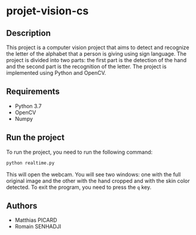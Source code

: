 # projet-vision-cs

## Description

This project is a computer vision project that aims to detect and recognize the letter of the alphabet that a person is giving using sign language. The project is divided into two parts: the first part is the detection of the hand and the second part is the recognition of the letter. The project is implemented using Python and OpenCV.

## Requirements

- Python 3.7
- OpenCV
- Numpy

## Run the project

To run the project, you need to run the following command:

```bash
python realtime.py
```

This will open the webcam. You will see two windows: one with the full original image and the other with the hand cropped and with the skin color detected. To exit the program, you need to press the `q` key.

## Authors

- Matthias PICARD
- Romain SENHADJI
